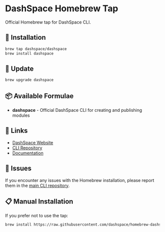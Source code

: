 # DashSpace Homebrew Tap

Official Homebrew tap for DashSpace CLI.

## 🍺 Installation

```bash
brew tap dashspace/dashspace
brew install dashspace
```

## 🔄 Update

```bash
brew upgrade dashspace
```

## 📦 Available Formulae

- **dashspace** - Official DashSpace CLI for creating and publishing modules

## 🔗 Links

- [DashSpace Website](https://dashspace.space)
- [CLI Repository](https://github.com/dashspace/cli)
- [Documentation](https://docs.dashspace.space)

## 🐛 Issues

If you encounter any issues with the Homebrew installation, please report them in the [main CLI repository](https://github.com/dashspace/cli/issues).

## 📋 Manual Installation

If you prefer not to use the tap:

```bash
brew install https://raw.githubusercontent.com/dashspace/homebrew-dashspace/main/Formula/dashspace.rb
```